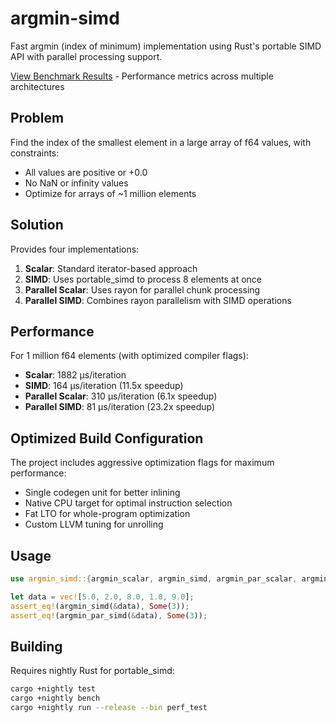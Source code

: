 # argmin-simd

Fast argmin (index of minimum) implementation using Rust's portable SIMD API with parallel processing support.

[View Benchmark Results](https://posnet.github.io/argmin-simd/) - Performance metrics across multiple architectures

## Problem

Find the index of the smallest element in a large array of f64 values, with constraints:
- All values are positive or +0.0
- No NaN or infinity values
- Optimize for arrays of ~1 million elements

## Solution

Provides four implementations:
1. **Scalar**: Standard iterator-based approach
2. **SIMD**: Uses portable_simd to process 8 elements at once
3. **Parallel Scalar**: Uses rayon for parallel chunk processing
4. **Parallel SIMD**: Combines rayon parallelism with SIMD operations

## Performance

For 1 million f64 elements (with optimized compiler flags):
- **Scalar**: 1882 µs/iteration
- **SIMD**: 164 µs/iteration (11.5x speedup)
- **Parallel Scalar**: 310 µs/iteration (6.1x speedup)
- **Parallel SIMD**: 81 µs/iteration (23.2x speedup)

## Optimized Build Configuration

The project includes aggressive optimization flags for maximum performance:
- Single codegen unit for better inlining
- Native CPU target for optimal instruction selection
- Fat LTO for whole-program optimization
- Custom LLVM tuning for unrolling

## Usage

```rust
use argmin_simd::{argmin_scalar, argmin_simd, argmin_par_scalar, argmin_par_simd};

let data = vec![5.0, 2.0, 8.0, 1.0, 9.0];
assert_eq!(argmin_simd(&data), Some(3));
assert_eq!(argmin_par_simd(&data), Some(3));
```

## Building

Requires nightly Rust for portable_simd:

```bash
cargo +nightly test
cargo +nightly bench
cargo +nightly run --release --bin perf_test
```